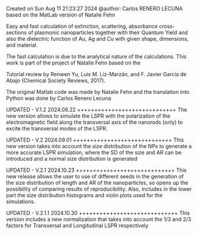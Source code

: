 Created on Sun Aug 11 21:23:27 2024
@author: Carlos RENERO LECUNA based on the MatLab version of Natalie Fehn
    
Easy and fast calculation of extinction, scattering, absorbance cross-sections of plasmonic nanoparticles together with their
Quantum Yield and also the dielectric function of Au, Ag and Cu with given shape, dimensions, and material.

The fast calculation is due to the analytical nature of the calculations. This work is part of the project of Natalie Fehn based on the

Tutorial review by Renwen Yu, Luis M. Liz-Marzán, and F. Javier García de Abajo (Chemical Society Reviews, 2017).

The original Matlab code was made by Natalie Fehn and the translation into Python was done by Carlos Renero Lecuna

UPDATED - V.1.2   2024.08.22
+++++++++++++++++++++++++++++
The new version allows to simulate the LSPR with the polarization of the electromagnetic field along 
the transversal axis of the nanorods (only) to excite the transversal modes of the LSPR.

UPDATED - V.2     2024.09.01
+++++++++++++++++++++++++++++
This new version takes into account the size distribution of the NPs to generate a more accurate LSPR simulation,
where the SD of the size and AR can be introduced and a normal size distribution is generated

UPDATED - V.2.1    2024.10.23
+++++++++++++++++++++++++++++
This new release allows the user to use of different seeds in the generation of the size distribution of length and AR of the nanoparticles, so opens up
the possibility of comparing results of reproducibility. Also, includes in the lower part the size distribution histograms and violin plots used for the simulations.

UPDATED - V.2.1.1   2024.10.30
+++++++++++++++++++++++++++++
This version includes a new normalization that takes into account the 1/3 and 2/3 factors for Transversal and Longitudinal LSPR respectively
